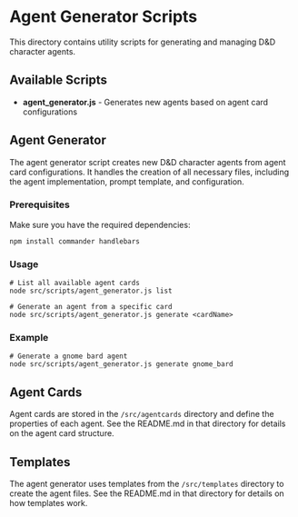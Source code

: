 # Agent Generator Scripts

This directory contains utility scripts for generating and managing D&D character agents.

## Available Scripts

- **agent_generator.js** - Generates new agents based on agent card configurations

## Agent Generator

The agent generator script creates new D&D character agents from agent card configurations. It handles the creation of all necessary files, including the agent implementation, prompt template, and configuration.

### Prerequisites

Make sure you have the required dependencies:

```
npm install commander handlebars
```

### Usage

```
# List all available agent cards
node src/scripts/agent_generator.js list

# Generate an agent from a specific card
node src/scripts/agent_generator.js generate <cardName>
```

### Example

```
# Generate a gnome bard agent
node src/scripts/agent_generator.js generate gnome_bard
```

## Agent Cards

Agent cards are stored in the `/src/agentcards` directory and define the properties of each agent. See the README.md in that directory for details on the agent card structure.

## Templates

The agent generator uses templates from the `/src/templates` directory to create the agent files. See the README.md in that directory for details on how templates work.